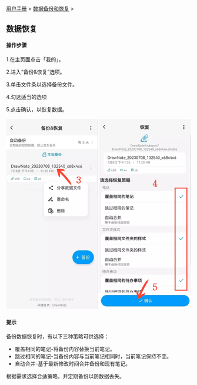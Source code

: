 [用户手册](/dragonnest/drawnote/manual) > [数据备份和恢复](/dragonnest/drawnote/manual/data_backup_and_recovery) >

数据恢复
---
#### 操作步骤

1.在主页面点击「我的」。

2.进入“备份&恢复”选项。

3.单击文件条以选择备份文件。

4.勾选适当的选项

5.点击确认，以恢复数据。


![](imgs/data_recovery.png)

#### 提示
备份数据恢复时，有以下三种策略可供选择：
- 覆盖相同的笔记-将备份内容替换当前笔记。
- 跳过相同的笔记-当备份内容与当前笔记相同时，当前笔记保持不变。
- 自动合并-基于最新修改时间合并备份和现有笔记。

根据需求选择合适策略，并定期备份以防数据丢失。
